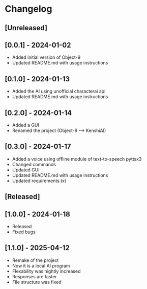 # Changelog

## [Unreleased]

## [0.0.1] - 2024-01-02
- Added initial version of Object-9
- Updated README.md with usage instructions

## [0.1.0] - 2024-01-13
- Added the AI using unofficial characterai api
- Updated README.md with usage instructions

## [0.2.0] - 2024-01-14
- Added a GUI
- Renamed the project (Object-9 –> KenshiAI)

## [0.3.0] - 2024-01-17
- Added a voice using offline module of text-to-speech pyttsx3
- Changed commands
- Updated GUI
- Updated README.md with usage instructions
- Updated requirements.txt

## [Released]

## [1.0.0] - 2024-01-18
- Released
- Fixed bugs

## [1.1.0] - 2025-04-12
- Remake of the project
- Now it is a local AI program
- Flexability was hightly increased
- Responses are faster
- File structure was fixed